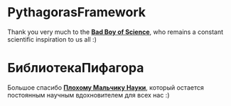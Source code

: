 # PythagorasFramework

Thank you very much to the <strong>[Bad Boy of Science](https://www.youtube.com/c/BadBoyofScience)</strong>, who remains a constant scientific inspiration to us all :)

# БиблиотекаПифагора

Большое спасибо <strong>[Плохому Мальчику Науки](https://www.youtube.com/c/BadBoyofScience)</strong>, который остается постоянным научным вдохновителем для всех нас :) 
